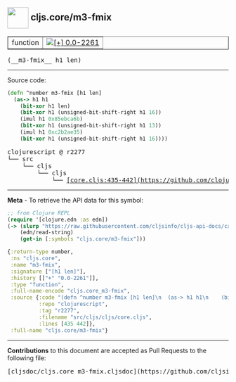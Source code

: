 ## <img width="48px" valign="middle" src="http://i.imgur.com/Hi20huC.png"> cljs.core/m3-fmix

 <table border="1">
<tr>

<td>function</td>
<td><a href="https://github.com/cljsinfo/cljs-api-docs/tree/0.0-2261"><img valign="middle" alt="[+] 0.0-2261" src="https://img.shields.io/badge/+-0.0--2261-lightgrey.svg"></a> </td>
</tr>
</table>

 <samp>
(__m3-fmix__ h1 len)<br>
</samp>

---





Source code:

```clj
(defn ^number m3-fmix [h1 len]
  (as-> h1 h1
    (bit-xor h1 len)
    (bit-xor h1 (unsigned-bit-shift-right h1 16))
    (imul h1 0x85ebca6b)
    (bit-xor h1 (unsigned-bit-shift-right h1 13))
    (imul h1 0xc2b2ae35)
    (bit-xor h1 (unsigned-bit-shift-right h1 16))))
```

 <pre>
clojurescript @ r2277
└── src
    └── cljs
        └── cljs
            └── <ins>[core.cljs:435-442](https://github.com/clojure/clojurescript/blob/r2277/src/cljs/cljs/core.cljs#L435-L442)</ins>
</pre>


---

__Meta__ - To retrieve the API data for this symbol:

```clj
;; from Clojure REPL
(require '[clojure.edn :as edn])
(-> (slurp "https://raw.githubusercontent.com/cljsinfo/cljs-api-docs/catalog/cljs-api.edn")
    (edn/read-string)
    (get-in [:symbols "cljs.core/m3-fmix"]))
```

```clj
{:return-type number,
 :ns "cljs.core",
 :name "m3-fmix",
 :signature ["[h1 len]"],
 :history [["+" "0.0-2261"]],
 :type "function",
 :full-name-encode "cljs.core_m3-fmix",
 :source {:code "(defn ^number m3-fmix [h1 len]\n  (as-> h1 h1\n    (bit-xor h1 len)\n    (bit-xor h1 (unsigned-bit-shift-right h1 16))\n    (imul h1 0x85ebca6b)\n    (bit-xor h1 (unsigned-bit-shift-right h1 13))\n    (imul h1 0xc2b2ae35)\n    (bit-xor h1 (unsigned-bit-shift-right h1 16))))",
          :repo "clojurescript",
          :tag "r2277",
          :filename "src/cljs/cljs/core.cljs",
          :lines [435 442]},
 :full-name "cljs.core/m3-fmix"}

```

---

__Contributions__ to this document are accepted as Pull Requests to the following file:

 <pre>
[cljsdoc/cljs.core_m3-fmix.cljsdoc](https://github.com/cljsinfo/cljs-api-docs/blob/master/cljsdoc/cljs.core_m3-fmix.cljsdoc)
</pre>

